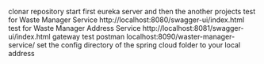 clonar repository
start first eureka server and then the another projects
test for Waste Manager Service http://localhost:8080/swagger-ui/index.html
test for Waste Manager Address Service http://localhost:8081/swagger-ui/index.html
gateway test postman localhost:8090/waster-manager-service/
set the config directory of the spring cloud folder to your local address
